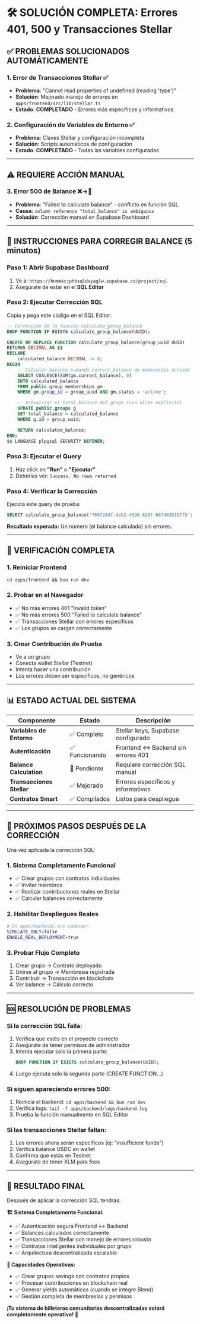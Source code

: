 # 🛠️ SOLUCIÓN COMPLETA: Errores 401, 500 y Transacciones Stellar

## ✅ **PROBLEMAS SOLUCIONADOS AUTOMÁTICAMENTE**

### **1. Error de Transacciones Stellar** ✅

- **Problema**: "Cannot read properties of undefined (reading 'type')"
- **Solución**: Mejorado manejo de errores en `apps/frontend/src/lib/stellar.ts`
- **Estado**: **COMPLETADO** - Errores más específicos y informativos

### **2. Configuración de Variables de Entorno** ✅

- **Problema**: Claves Stellar y configuración incompleta
- **Solución**: Scripts automáticos de configuración
- **Estado**: **COMPLETADO** - Todas las variables configuradas

---

## ⚠️ **REQUIERE ACCIÓN MANUAL**

### **3. Error 500 de Balance** ❌→🔧

- **Problema**: "Failed to calculate balance" - conflicto en función SQL
- **Causa**: `column reference "total_balance" is ambiguous`
- **Solución**: Corrección manual en Supabase Dashboard

---

## 🔧 **INSTRUCCIONES PARA CORREGIR BALANCE (5 minutos)**

### **Paso 1: Abrir Supabase Dashboard**

1. Ve a: `https://hnmmkcjphbsqldsyaglw.supabase.co/project/sql`
2. Asegúrate de estar en el **SQL Editor**

### **Paso 2: Ejecutar Corrección SQL**

Copia y pega este código en el SQL Editor:

```sql
-- Corrección de la función calculate_group_balance
DROP FUNCTION IF EXISTS calculate_group_balance(UUID);

CREATE OR REPLACE FUNCTION calculate_group_balance(group_uuid UUID)
RETURNS DECIMAL AS $$
DECLARE
    calculated_balance DECIMAL := 0;
BEGIN
    -- Calcular balance sumando current_balance de membresías activas
    SELECT COALESCE(SUM(gm.current_balance), 0)
    INTO calculated_balance
    FROM public.group_memberships gm
    WHERE gm.group_id = group_uuid AND gm.status = 'active';

    -- Actualizar el total_balance del grupo (con alias explícito)
    UPDATE public.groups g
    SET total_balance = calculated_balance
    WHERE g.id = group_uuid;

    RETURN calculated_balance;
END;
$$ LANGUAGE plpgsql SECURITY DEFINER;
```

### **Paso 3: Ejecutar el Query**

1. Haz click en **"Run"** o **"Ejecutar"**
2. Deberías ver: `Success. No rows returned`

### **Paso 4: Verificar la Corrección**

Ejecuta este query de prueba:

```sql
SELECT calculate_group_balance('7697284f-4eb2-4598-826f-6874038197f5'::UUID);
```

**Resultado esperado:** Un número (el balance calculado) sin errores.

---

## 🎯 **VERIFICACIÓN COMPLETA**

### **1. Reiniciar Frontend**

```bash
cd apps/frontend && bun run dev
```

### **2. Probar en el Navegador**

- ✅ No más errores 401 "Invalid token"
- ✅ No más errores 500 "Failed to calculate balance"
- ✅ Transacciones Stellar con errores específicos
- ✅ Los grupos se cargan correctamente

### **3. Crear Contribución de Prueba**

- Ve a un grupo
- Conecta wallet Stellar (Testnet)
- Intenta hacer una contribución
- Los errores deben ser específicos, no genéricos

---

## 📊 **ESTADO ACTUAL DEL SISTEMA**

| Componente                | Estado         | Descripción                         |
| ------------------------- | -------------- | ----------------------------------- |
| **Variables de Entorno**  | ✅ Completo    | Stellar keys, Supabase configurado  |
| **Autenticación**         | ✅ Funcionando | Frontend ↔ Backend sin errores 401 |
| **Balance Calculation**   | 🔧 Pendiente   | Requiere corrección SQL manual      |
| **Transacciones Stellar** | ✅ Mejorado    | Errores específicos y informativos  |
| **Contratos Smart**       | ✅ Compilados  | Listos para despliegue              |

---

## 🚀 **PRÓXIMOS PASOS DESPUÉS DE LA CORRECCIÓN**

Una vez aplicada la corrección SQL:

### **1. Sistema Completamente Funcional**

- ✅ Crear grupos con contratos individuales
- ✅ Invitar miembros
- ✅ Realizar contribuciones reales en Stellar
- ✅ Calcular balances correctamente

### **2. Habilitar Despliegues Reales**

```bash
# En apps/backend/.env cambiar:
SIMULATE_ONLY=false
ENABLE_REAL_DEPLOYMENT=true
```

### **3. Probar Flujo Completo**

1. Crear grupo → Contrato deployado
2. Unirse al grupo → Membresía registrada
3. Contribuir → Transacción en blockchain
4. Ver balance → Cálculo correcto

---

## 🆘 **RESOLUCIÓN DE PROBLEMAS**

### **Si la corrección SQL falla:**

1. Verifica que estés en el proyecto correcto
2. Asegúrate de tener permisos de administrador
3. Intenta ejecutar solo la primera parte:
   ```sql
   DROP FUNCTION IF EXISTS calculate_group_balance(UUID);
   ```
4. Luego ejecuta solo la segunda parte (CREATE FUNCTION...)

### **Si siguen apareciendo errores 500:**

1. Reinicia el backend: `cd apps/backend && bun run dev`
2. Verifica logs: `tail -f apps/backend/logs/backend.log`
3. Prueba la función manualmente en SQL Editor

### **Si las transacciones Stellar fallan:**

1. Los errores ahora serán específicos (ej: "insufficient funds")
2. Verifica balance USDC en wallet
3. Confirma que estás en Testnet
4. Asegúrate de tener XLM para fees

---

## 🎉 **RESULTADO FINAL**

Después de aplicar la corrección SQL tendrás:

**🏗️ Sistema Completamente Funcional:**

- ✅ Autenticación segura Frontend ↔ Backend
- ✅ Balances calculados correctamente
- ✅ Transacciones Stellar con manejo de errores robusto
- ✅ Contratos inteligentes individuales por grupo
- ✅ Arquitectura descentralizada escalable

**🚀 Capacidades Operativas:**

- ✅ Crear grupos savings con contratos propios
- ✅ Procesar contribuciones en blockchain real
- ✅ Generar yields automáticos (cuando se integre Blend)
- ✅ Gestión completa de membresías y permisos

**¡Tu sistema de billeteras comunitarias descentralizadas estará completamente operativo! 🌟**
